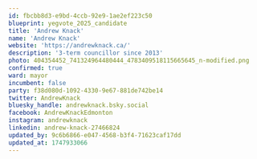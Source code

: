 ```yaml
---
id: fbcbb8d3-e9bd-4ccb-92e9-1ae2ef223c50
blueprint: yegvote_2025_candidate
title: 'Andrew Knack'
name: 'Andrew Knack'
website: 'https://andrewknack.ca/'
description: '3-term councillor since 2013'
photo: 404354452_741324964480444_4783409518115665645_n-modified.png
confirmed: true
ward: mayor
incumbent: false
party: f38d080d-1092-4330-9e67-881de742be14
twitter: AndrewKnack
bluesky_handle: andrewknack.bsky.social
facebook: AndrewKnackEdmonton
instagram: andrewknack
linkedin: andrew-knack-27466824
updated_by: 9c6b6866-e047-4568-b3f4-71623caf17dd
updated_at: 1747933066
---
```

